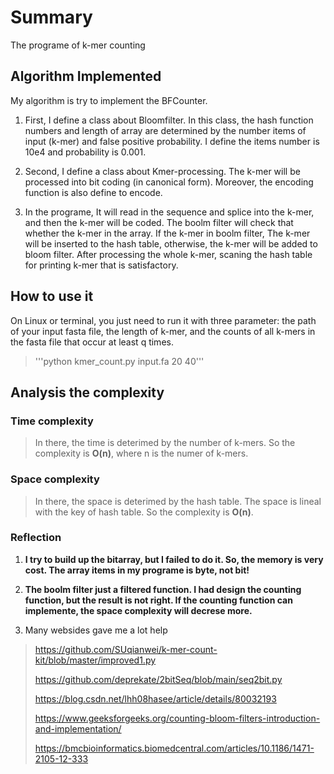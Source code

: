 # Summary

The programe of k-mer counting

## Algorithm Implemented

My algorithm is try to implement the BFCounter. 

1. First, I define a class about Bloomfilter. In this class, the hash function numbers and length of array are determined by the number items of input (k-mer) and false positive probability. I define the items number is 10e4 and probability is 0.001.

2. Second, I define a class about Kmer-processing. The k-mer will be processed into bit coding (in canonical form). Moreover, the encoding function is also define to encode.

3. In the programe, It will read in the sequence and splice into the k-mer, and then the k-mer will be coded. The boolm filter will check that whether the k-mer in the array. If the k-mer in boolm filter, The k-mer will be inserted to the hash table, otherwise, the k-mer will be added to bloom filter. After processing the whole k-mer, scaning the hash table for printing k-mer that is satisfactory.

## How to use it
On Linux or terminal, you just need to run it with three parameter: the path of your input fasta file, the length of k-mer, and the counts of all k-mers in the fasta file that occur at least q times.
> '''python kmer_count.py input.fa 20 40'''

## Analysis the complexity

### Time complexity

> In there, the time is deterimed by the number of k-mers. So the complexity is __O(n)__, where n is the numer of k-mers.

### Space complexity

> In there, the space is deterimed by the hash table. The space is lineal with the key of hash table. So the complexity is __O(n)__.

### Reflection

1. __I try to build up the bitarray, but I failed to do it. So, the memory is very cost. The array items in my programe is byte, not bit!__

2. __The boolm filter just a filtered function. I had design the counting function, but the result is not right. If the counting function can implemente, the space complexity will decrese more.__

3. Many websides gave me a lot help
   
>  <https://github.com/SUqianwei/k-mer-count-kit/blob/master/improved1.py>
> 
>  <https://github.com/deprekate/2bitSeq/blob/main/seq2bit.py>
> 
>  <https://blog.csdn.net/lhh08hasee/article/details/80032193>
> 
>  <https://www.geeksforgeeks.org/counting-bloom-filters-introduction-and-implementation/>
> 
>  <https://bmcbioinformatics.biomedcentral.com/articles/10.1186/1471-2105-12-333>
